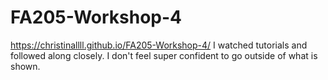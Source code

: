 # FA205-Workshop-4

https://christinallll.github.io/FA205-Workshop-4/
I watched tutorials and followed along closely.  I don't feel super confident to go outside of what is shown.
